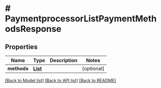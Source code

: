 # # PaymentprocessorListPaymentMethodsResponse


## Properties 


Name | Type | Description | Notes
------------ | ------------- | ------------- | -------------
**methods**| [**List<PaymentprocessorPaymentMethod>**](PaymentprocessorPaymentMethod.md) |   | [optional]


[[Back to Model list]](../../README.md#models) [[Back to API list]](../../README.md#endpoints) [[Back to README]](../../README.md)

